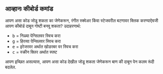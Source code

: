 ## आव्हानः कीबोर्ड कमांड

आपण असा कोड जोडू शकता का जेणेकरून, रंगीत स्क्वेअर किंवा स्टेजवरील बटणावर क्लिक करण्याऐवजी आपण कीबोर्ड दाबून गोष्टी बनवू शकता? उदाहरणार्थ:

+ <kbd>b</kbd> = निळ्या पेन्सिलवर स्विच करा
+ <kbd>g</kbd> = हिरव्या पेन्सिलवर स्विच करा
+ <kbd>e</kbd> = इरेजरवर अर्थात खोडरबर वर स्विच करा
+ <kbd>c</kbd> = स्क्रीन क्लिर अर्थात स्पष्ट

आपण इच्छित असल्यास, आपण असा कोड देखील जोडू शकता जेणेकरून बाण की दाबून पेन कलम रूंदी बदलेल.